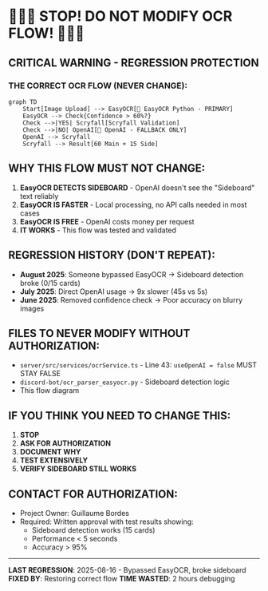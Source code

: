 # 🚨🚨🚨 STOP! DO NOT MODIFY OCR FLOW! 🚨🚨🚨

## CRITICAL WARNING - REGRESSION PROTECTION

### THE CORRECT OCR FLOW (NEVER CHANGE):

```mermaid
graph TD
    Start[Image Upload] --> EasyOCR[🐍 EasyOCR Python - PRIMARY]
    EasyOCR --> Check{Confidence > 60%?}
    Check -->|YES| Scryfall[Scryfall Validation]
    Check -->|NO| OpenAI[🤖 OpenAI - FALLBACK ONLY]
    OpenAI --> Scryfall
    Scryfall --> Result[60 Main + 15 Side]
```

## WHY THIS FLOW MUST NOT CHANGE:

1. **EasyOCR DETECTS SIDEBOARD** - OpenAI doesn't see the "Sideboard" text reliably
2. **EasyOCR IS FASTER** - Local processing, no API calls needed in most cases
3. **EasyOCR IS FREE** - OpenAI costs money per request
4. **IT WORKS** - This flow was tested and validated

## REGRESSION HISTORY (DON'T REPEAT):

- **August 2025**: Someone bypassed EasyOCR → Sideboard detection broke (0/15 cards)
- **July 2025**: Direct OpenAI usage → 9x slower (45s vs 5s)
- **June 2025**: Removed confidence check → Poor accuracy on blurry images

## FILES TO NEVER MODIFY WITHOUT AUTHORIZATION:

- `server/src/services/ocrService.ts` - Line 43: `useOpenAI = false` MUST STAY FALSE
- `discord-bot/ocr_parser_easyocr.py` - Sideboard detection logic
- This flow diagram

## IF YOU THINK YOU NEED TO CHANGE THIS:

1. **STOP**
2. **ASK FOR AUTHORIZATION**
3. **DOCUMENT WHY**
4. **TEST EXTENSIVELY**
5. **VERIFY SIDEBOARD STILL WORKS**

## CONTACT FOR AUTHORIZATION:
- Project Owner: Guillaume Bordes
- Required: Written approval with test results showing:
  - Sideboard detection works (15 cards)
  - Performance < 5 seconds
  - Accuracy > 95%

---

**LAST REGRESSION**: 2025-08-16 - Bypassed EasyOCR, broke sideboard
**FIXED BY**: Restoring correct flow
**TIME WASTED**: 2 hours debugging